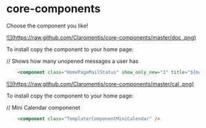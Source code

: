 core-components
===============

Choose the component you like!

[![](https://raw.github.com/Claromentis/core-components/master/doc .png)](https://raw.github.com/Claromentis/core-components/master/doc.png)

To install copy the component to your home page:

// Shows how many unopened messages a user has
```html
	<component class="HomePageMailStatus" show_only_new="1" title="${mail:home:new_messages.body}" hide_if_empty="1" />
```
[![](https://raw.github.com/Claromentis/core-components/master/cal .png)](https://raw.github.com/Claromentis/core-components/master/cal.png)

To install copy the component to your home page:

// Mini Calendar componenet
```html
	<component class="TemplaterComponentMiniCalendar" />
```